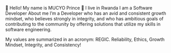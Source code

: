 🤝 Hello! My name is MUCYO Prince  👨 I live in Rwanda
I am a Software Developer 
About me
I’m a Developer who has an avid and consistent growth mindset, who believes strongly in integrity, and who has ambitious goals of contributing to the community by offering solutions that utilize my skills in software engineering.

My values are summarized in an acronym: REGIC. Reliability, Ethics, Growth Mindset, Integrity, and Consistency!

